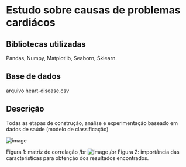 # Estudo sobre causas de problemas cardiácos
## Bibliotecas utilizadas
Pandas, Numpy, Matplotlib, Seaborn, Sklearn.

## Base de dados
arquivo heart-disease.csv

## Descrição
Todas as etapas de construção, análise e experimentação baseado em dados de saúde (modelo de classificação)

![image](https://github.com/souzalucy/saudecora-o_-completo/assets/59371771/b8145eed-aaab-46fb-9ecb-c44a97a9138c)

Figura 1: matriz de correlação
/br
![image](https://github.com/souzalucy/saudecora-o_-completo/assets/59371771/bf4ad470-bfb4-4a04-af28-02c3d5f1a509)
/br
Figura 2: importância das características para obtenção dos resultados encontrados.
